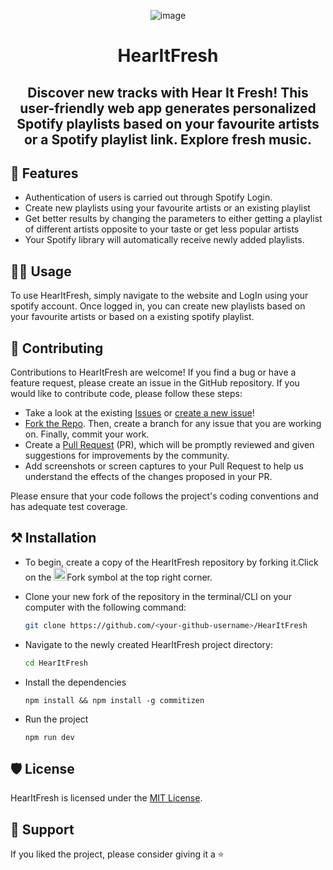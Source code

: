 <div align="center">

![image](https://user-images.githubusercontent.com/78784850/210045371-8f386335-88cf-4a65-9d00-6ac0e808269e.png)

</div>

<h1 align="center">HearItFresh</h1>
<h2 align="center">Discover new tracks with Hear It Fresh! This user-friendly web app generates personalized Spotify playlists based on your favourite artists or a Spotify playlist link. Explore fresh music.</h2>

## 💫 Features

- Authentication of users is carried out through Spotify Login.
- Create new playlists using your favourite artists or an existing playlist
- Get better results by changing the parameters to either getting a playlist of different artists opposite to your taste or get less popular artists
- Your Spotify library will automatically receive newly added playlists.

## 👨‍💻 Usage

To use HearItFresh, simply navigate to the website and LogIn using your spotify account. Once logged in, you can create new playlists based on your favourite artists or based on a existing spotify playlist.

## 👥 Contributing

Contributions to HearItFresh are welcome! If you find a bug or have a feature request, please create an issue in the GitHub repository. If you would like to contribute code, please follow these steps:

- Take a look at the existing [Issues](https://github.com/Dun-sin/HearItFresh/issues) or [create a new issue](https://github.com/Dun-sin/HearItFresh/issues/new/choose)!
- [Fork the Repo](https://github.com/Dun-sin/HearItFresh/fork). Then, create a branch for any issue that you are working on. Finally, commit your work.
- Create a [Pull Request](https://github.com/Dun-sin/HearItFresh/compare) (PR), which will be promptly reviewed and given suggestions for improvements by the community.
- Add screenshots or screen captures to your Pull Request to help us understand the effects of the changes proposed in your PR.

Please ensure that your code follows the project's coding conventions and has adequate test coverage.

## ⚒️ Installation

- To begin, create a copy of the HearItFresh repository by forking it.Click on the <a href="https://github.com/Dun-sin/HearItFresh/fork"><img src="https://i.imgur.com/G4z1kEe.png" height="21" width="21"></a>Fork symbol at the top right corner.
- Clone your new fork of the repository in the terminal/CLI on your computer with the following command:

  ```bash
  git clone https://github.com/<your-github-username>/HearItFresh
  ```

- Navigate to the newly created HearItFresh project directory:

  ```bash
  cd HearItFresh
  ```

- Install the dependencies

   ```
   npm install && npm install -g commitizen
   ```

- Run the project

   ```
   npm run dev
   ```

## 🛡️ License

HearItFresh is licensed under the [MIT License](https://opensource.org/licenses/MIT).

## 🤝 Support

If you liked the project, please consider giving it a ⭐️
